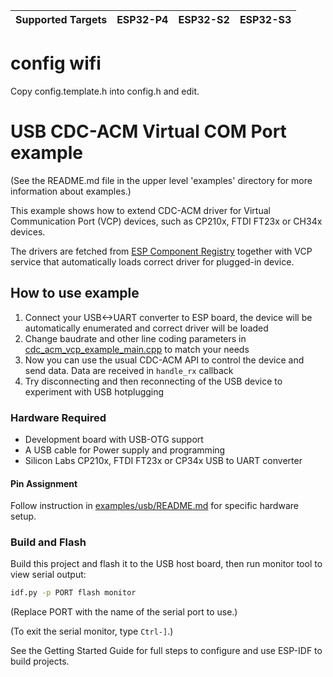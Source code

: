 | Supported Targets | ESP32-P4 | ESP32-S2 | ESP32-S3 |
| ----------------- | -------- | -------- | -------- |

# config wifi
Copy config.template.h into config.h and edit.

# USB CDC-ACM Virtual COM Port example

(See the README.md file in the upper level 'examples' directory for more information about examples.)

This example shows how to extend CDC-ACM driver for Virtual Communication Port (VCP) devices, such as CP210x, FTDI FT23x or CH34x devices.

The drivers are fetched from [ESP Component Registry](https://components.espressif.com/) together with VCP service that automatically loads correct driver for plugged-in device.

## How to use example

1. Connect your USB<->UART converter to ESP board, the device will be automatically enumerated and correct driver will be loaded
2. Change baudrate and other line coding parameters in [cdc_acm_vcp_example_main.cpp](main/cdc_acm_vcp_example_main.cpp) to match your needs
3. Now you can use the usual CDC-ACM API to control the device and send data. Data are received in `handle_rx` callback
4. Try disconnecting and then reconnecting of the USB device to experiment with USB hotplugging

### Hardware Required

* Development board with USB-OTG support
* A USB cable for Power supply and programming
* Silicon Labs CP210x, FTDI FT23x or CP34x USB to UART converter

#### Pin Assignment

Follow instruction in [examples/usb/README.md](../../../README.md) for specific hardware setup.

### Build and Flash

Build this project and flash it to the USB host board, then run monitor tool to view serial output:

```bash
idf.py -p PORT flash monitor
```

(Replace PORT with the name of the serial port to use.)

(To exit the serial monitor, type ``Ctrl-]``.)

See the Getting Started Guide for full steps to configure and use ESP-IDF to build projects.

